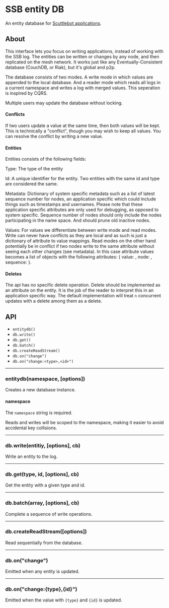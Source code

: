 # SSB entity DB

An entity database for [Scuttlebot applications](https://github.com/ssbc/scuttlebot).

## About

This interface lets you focus on writing applications, instead of
working with the SSB log. The entities can be written or changes by
any node, and then replicated on the mesh network. It works just like
any Eventually-Consistent database (CouchDB, or Riak), but it's global
and p2p.

The database consists of two modes. A write mode in which values are
appended to the local database. And a reader mode which reads all logs
in a current namespace and writes a log with merged values. This
seperation is inspired by CQRS.

Multiple users may update the database without locking.

#### Conflicts

If two users update a value at the same time, then both values will be kept.
This is technically a "conflict", though you may wish to keep all values.
You can resolve the conflict by writing a new value.

#### Entities

Entities consists of the following fields:

Type: The type of the entity

Id: A unique identifier for the entity. Two entities with the same id
and type are considered the same.

Metadata: Dictionary of system specific metadata such as a list of
latest sequence number for nodes, an application specific which could
include things such as timestamps and usernames. Please note that
these application specific attributes are only used for debugging, as
opposed to system specific. Sequence number of nodes should only
include the nodes participating in the name space. And should prune
old inactive nodes.

Values: For values we differentiate between write mode and read modes.
Write can never have conflicts as they are local and as such is just a
dictionary of attribute to value mappings. Read modes on the other
hand potentially be in conflict if two nodes write to the same
attribute without seeing each other changes (see metadata). In this
case attribute values becomes a list of objects with the following
attributes: { value: <v1>, node: <nodeid>, sequence: <node-sequence> }.

#### Deletes

The api has no specific delete operation. Delete should be implemented
as an attribute on the entity. It is the job of the reader to
interpret this in an application specific way. The default
implementation will treat `n` concurrent updates with a delete among
them as a delete.

## API

 - `entitydb()`
 - `db.write()`
 - `db.get()`
 - `db.batch()`
 - `db.createReadStream()`
 - `db.on("change")`
 - `db.on("change:<type>,<id>")`

---

### entitydb(namespace, [options])

Creates a new database instance.

#### namespace

The `namespace` string is required.

Reads and writes will be scoped to the namespace, making it easier to
avoid accidental key collisions.

---

### db.write(entitiy, [options], cb)

Write an entity to the log.

---

### db.get(type, id, [options], cb)

Get the entity with a given type and id.

---

### db.batch(array, [options], cb)

Complete a sequence of write operations.

---

### db.createReadStream([options])

Read sequentially from the database.

---

### db.on("change")

Emitted when any entity is updated.

---

### db.on("change:{type},{id}")

Emitted when the value with `{type}` and `{id}` is updated.
